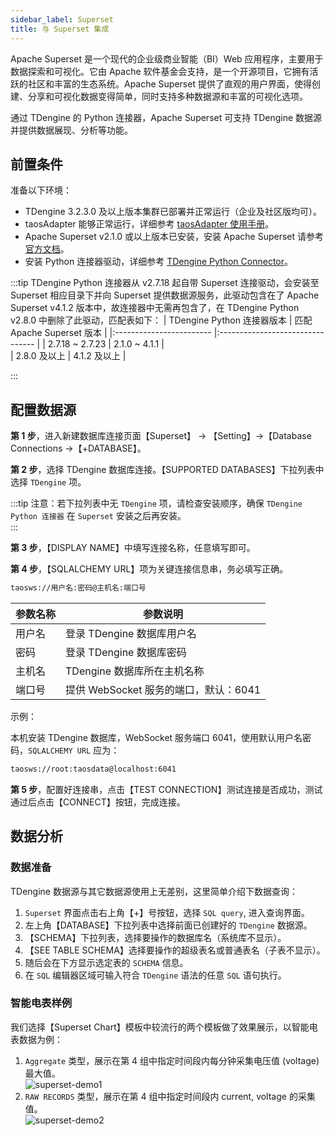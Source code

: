 ```yaml
---
sidebar_label: Superset
title: 与 Superset 集成
---
```

‌Apache Superset‌ 是一个现代的企业级商业智能（BI）Web 应用程序，主要用于数据探索和可视化。它由 Apache 软件基金会支持，是一个开源项目，它拥有活跃的社区和丰富的生态系统。Apache Superset 提供了直观的用户界面，使得创建、分享和可视化数据变得简单，同时支持多种数据源和丰富的可视化选项‌。

通过 TDengine 的 Python 连接器，‌Apache ‌Superset‌ 可支持 TDengine 数据源并提供数据展现、分析等功能。


## 前置条件 

准备以下环境：
- TDengine 3.2.3.0 及以上版本集群已部署并正常运行（企业及社区版均可）。
- taosAdapter 能够正常运行，详细参考 [taosAdapter 使用手册](../../../reference/components/taosadapter)。
- Apache Superset v2.1.0 或以上版本已安装，安装 Apache Superset 请参考 [官方文档](https://superset.apache.org/)。
- 安装 Python 连接器驱动，详细参考 [TDengine Python Connector](../../../reference/connector/python)。

:::tip
TDengine Python 连接器从 v2.7.18 起自带 Superset 连接驱动，会安装至 Superset 相应目录下并向 Superset 提供数据源服务，此驱动包含在了 Apache Superset v4.1.2 版本中，故连接器中无需再包含了，在 TDengine Python v2.8.0 中删除了此驱动，匹配表如下：
| TDengine Python 连接器版本 | 匹配 Apache Superset 版本  |
|:------------------------ |:--------------------------------  |
| 2.7.18 ~ 2.7.23          | 2.1.0 ~ 4.1.1                     |  
| 2.8.0 及以上              | 4.1.2 及以上                       |

:::

## 配置数据源

**第 1 步**，进入新建数据库连接页面【Superset】 -> 【Setting】->【Database Connections ->【+DATABASE】。 

**第 2 步**，选择 TDengine 数据库连接。【SUPPORTED DATABASES】下拉列表中选择 `TDengine` 项。  

:::tip
注意：若下拉列表中无 `TDengine` 项，请检查安装顺序，确保 `TDengine Python 连接器` 在 `Superset` 安装之后再安装。  
:::  

**第 3 步**，【DISPLAY NAME】中填写连接名称，任意填写即可。   

**第 4 步**，【SQLALCHEMY URL】项为关键连接信息串，务必填写正确。   

```bash
taosws://用户名:密码@主机名:端口号
```

| 参数名称 | <center>参数说明</center>          |
|:------- |:--------------------------------  |
| 用户名   | 登录 TDengine 数据库用户名           |  
| 密码     | 登录 TDengine 数据库密码            |
| 主机名   | TDengine 数据库所在主机名称          |
| 端口号   | 提供 WebSocket 服务的端口，默认：6041 |  

示例：

本机安装 TDengine 数据库，WebSocket 服务端口 6041，使用默认用户名密码，`SQLALCHEMY URL` 应为：

```bash
taosws://root:taosdata@localhost:6041  
```
**第 5 步**，配置好连接串，点击【TEST CONNECTION】测试连接是否成功，测试通过后点击【CONNECT】按钮，完成连接。
       
## 数据分析

### 数据准备

TDengine 数据源与其它数据源使用上无差别，这里简单介绍下数据查询：

1. `Superset` 界面点击右上角【+】号按钮，选择 `SQL query`, 进入查询界面。 
2. 左上角【DATABASE】下拉列表中选择前面已创建好的 `TDengine` 数据源。
3. 【SCHEMA】下拉列表，选择要操作的数据库名（系统库不显示）。
4. 【SEE TABLE SCHEMA】选择要操作的超级表名或普通表名（子表不显示）。  
5. 随后会在下方显示选定表的 `SCHEMA` 信息。  
6. 在 `SQL` 编辑器区域可输入符合 `TDengine` 语法的任意 `SQL` 语句执行。

### 智能电表样例

我们选择【Superset Chart】模板中较流行的两个模板做了效果展示，以智能电表数据为例：  

1. `Aggregate` 类型，展示在第 4 组中指定时间段内每分钟采集电压值 (voltage) 最大值。  
![superset-demo1](./superset-demo1.jpeg)
2. `RAW RECORDS` 类型，展示在第 4 组中指定时间段内 current, voltage 的采集值。  
![superset-demo2](./superset-demo2.jpeg)  
